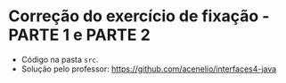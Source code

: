 # Correção do exercício de fixação - PARTE 1 e PARTE 2

- Código na pasta `src`.
- Solução pelo professor: https://github.com/acenelio/interfaces4-java
